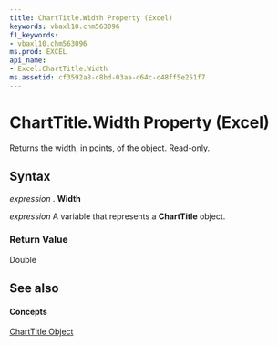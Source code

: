 ```yaml
---
title: ChartTitle.Width Property (Excel)
keywords: vbaxl10.chm563096
f1_keywords:
- vbaxl10.chm563096
ms.prod: EXCEL
api_name:
- Excel.ChartTitle.Width
ms.assetid: cf3592a8-c8bd-03aa-d64c-c48ff5e251f7
---
```



# ChartTitle.Width Property (Excel)

Returns the width, in points, of the object. Read-only.


## Syntax

 _expression_ . **Width**

 _expression_ A variable that represents a **ChartTitle** object.


### Return Value

Double


## See also


#### Concepts


[ChartTitle Object](charttitle-object-excel.md)

